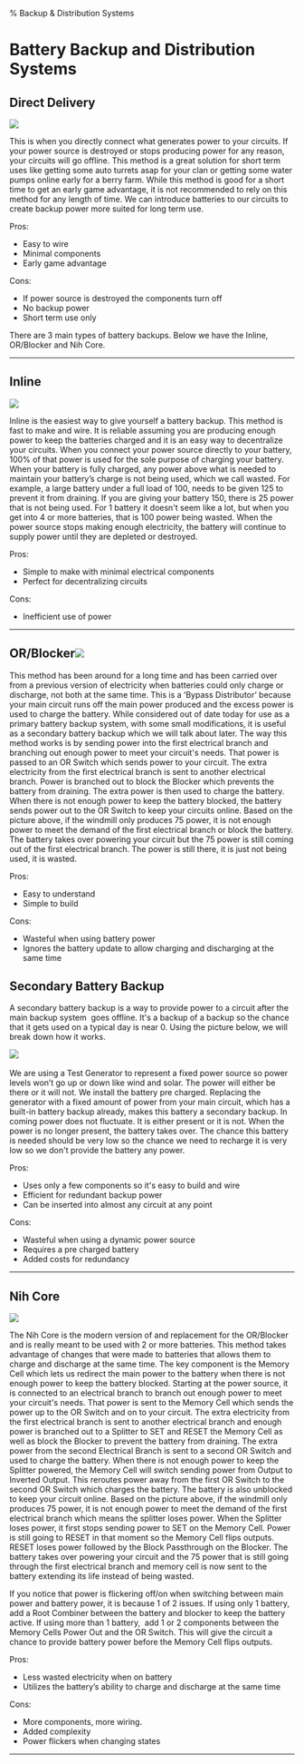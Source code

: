 % Backup & Distribution Systems

# Battery Backup and Distribution Systems

## Direct Delivery

![](images/image86.png)

This is when you directly connect what generates power to your circuits.
If your power source is destroyed or stops producing power for any
reason, your circuits will go offline. This method is a great solution
for short term uses like getting some auto turrets asap for your clan or
getting some water pumps online early for a berry farm. While this
method is good for a short time to get an early game advantage, it is
not recommended to rely on this method for any length of time. We can
introduce batteries to our circuits to create backup power more suited
for long term use.

Pros:

- Easy to wire
- Minimal components
- Early game advantage

Cons:

- If power source is destroyed the components turn off
- No backup power
- Short term use only

There are 3 main types of battery backups. Below we have the Inline,
OR/Blocker and Nih Core.

---

## Inline

![](images/image26.png)

Inline is the easiest way to give yourself a battery backup. This method
is fast to make and wire. It is reliable assuming you are producing
enough power to keep the batteries charged and it is an easy way to
decentralize your circuits. When you connect your power source directly
to your battery, 100% of that power is used for the sole purpose of
charging your battery. When your battery is fully charged, any power
above what is needed to maintain your battery’s charge is not being
used, which we call wasted. For example, a large battery under a full
load of 100, needs to be given 125 to prevent it from draining. If you
are giving your battery 150, there is 25 power that is not being used.
For 1 battery it doesn't seem like a lot, but when you get into 4 or
more batteries, that is 100 power being wasted. When the power source
stops making enough electricity, the battery will continue to supply
power until they are depleted or destroyed.

Pros:

- Simple to make with minimal electrical components
- Perfect for decentralizing circuits

Cons:

- Inefficient use of power

---

## OR/Blocker![](images/image32.png)

This method has been around for a long time and has been carried over
from a previous version of electricity when batteries could only charge
or discharge, not both at the same time. This is a ‘Bypass Distributor’
because your main circuit runs off the main power produced and the
excess power is used to charge the battery. While considered out of date
today for use as a primary battery backup system, with some small
modifications, it is useful as a secondary battery backup which we will
talk about later. The way this method works is by sending power into the
first electrical branch and branching out enough power to meet your
circuit's needs. That power is passed to an OR Switch which sends power
to your circuit. The extra electricity from the first electrical branch
is sent to another electrical branch. Power is branched out to block the
Blocker which prevents the battery from draining. The extra power is
then used to charge the battery. When there is not enough power to keep
the battery blocked, the battery sends power out to the OR Switch to
keep your circuits online. Based on the picture above, if the windmill
only produces 75 power, it is not enough power to meet the demand of the
first electrical branch or block the battery. The battery takes over
powering your circuit but the 75 power is still coming out of the first
electrical branch. The power is still there, it is just not being used,
it is wasted.

Pros:

- Easy to understand
- Simple to build

Cons:

- Wasteful when using battery power
- Ignores the battery update to allow charging and discharging at the
  same time

## Secondary Battery Backup

A secondary battery backup is a way to provide power to a circuit after
the main backup system  goes offline. It's a backup of a backup so the
chance that it gets used on a typical day is near 0. Using the picture
below, we will break down how it works.

![](images/image109.png) 

We are using a Test Generator to represent a fixed power source so power
levels won’t go up or down like wind and solar. The power will either be
there or it will not. We install the battery pre charged. Replacing the
generator with a fixed amount of power from your main circuit, which has
a built-in battery backup already, makes this battery a secondary
backup. In coming power does not fluctuate. It is either present or it
is not. When the power is no longer present, the battery takes over. The
chance this battery is needed should be very low so the chance we need
to recharge it is very low so we don't provide the battery any power.

Pros:

- Uses only a few components so it's easy to build and wire
- Efficient for redundant backup power
- Can be inserted into almost any circuit at any point

Cons:

- Wasteful when using a dynamic power source
- Requires a pre charged battery
- Added costs for redundancy  

---

## Nih Core 

![](images/image87.png)

The Nih Core is the modern version of and replacement for the OR/Blocker
and is really meant to be used with 2 or more batteries. This method
takes advantage of changes that were made to batteries that allows them
to charge and discharge at the same time. The key component is the
Memory Cell which lets us redirect the main power to the battery when
there is not enough power to keep the battery blocked. Starting at the
power source, it is connected to an electrical branch to branch out
enough power to meet your circuit's needs. That power is sent to the
Memory Cell which sends the power up to the OR Switch and on to your
circuit. The extra electricity from the first electrical branch is sent
to another electrical branch and enough power is branched out to a
Splitter to SET and RESET the Memory Cell as well as block the Blocker
to prevent the battery from draining. The extra power from the second
Electrical Branch is sent to a second OR Switch and used to charge the
battery. When there is not enough power to keep the Splitter powered,
the Memory Cell will switch sending power from Output to Inverted
Output. This reroutes power away from the first OR Switch to the second
OR Switch which charges the battery. The battery is also unblocked to
keep your circuit online. Based on the picture above, if the windmill
only produces 75 power, it is not enough power to meet the demand of the
first electrical branch which means the splitter loses power. When the
Splitter loses power, it first stops sending power to SET on the Memory
Cell. Power is still going to RESET in that moment so the Memory Cell
flips outputs. RESET loses power followed by the Block Passthrough on
the Blocker. The battery takes over powering your circuit and the 75
power that is still going through the first electrical branch and memory
cell is now sent to the battery extending its life instead of being
wasted.

If you notice that power is flickering off/on when switching between
main power and battery power, it is because 1 of 2 issues. If using only
1 battery, add a Root Combiner between the battery and blocker to keep
the battery active. If using more than 1 battery,  add 1 or 2 components
between the Memory Cells Power Out and the OR Switch. This will give the
circuit a chance to provide battery power before the Memory Cell flips
outputs.

Pros:

- Less wasted electricity when on battery
- Utilizes the battery’s ability to charge and discharge at the same
  time

Cons:

- More components, more wiring.
- Added complexity
- Power flickers when changing states

---

